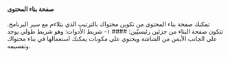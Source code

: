 <p align='right'>
<h4> صفحة بناء المحتوى   </h4>
تمكنك صفحة بناء المحتوى من تكوين محتواك بالترتيب الذي يتلاءم مع سير البرنامج.
تتكون صفحة البناء من جزئين رئيسيّين:
#### ١-	شريط الأدوات:
وهو شريط طولي يوجد على الجانب الأيمن من الشاشة ويحتوي على مكونات يمكنك استعمالها في بناء محتواك وتقسيمه.
</p>
